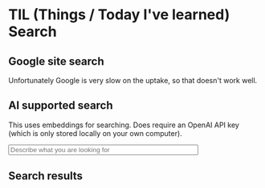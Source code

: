 # TIL (Things / Today I've learned) Search

## Google site search

Unfortunately Google is very slow on the uptake, so that doesn't work well.

<!-- ## (Google) Site search -->

<script async src="https://cse.google.com/cse.js?cx=50c32160562ff4d71">
</script>
<div class="gcse-search"></div>

## AI supported search

This uses embeddings for searching. Does require an OpenAI API key (which is only stored locally on your own computer).

<input type="text" id="search" placeholder="Describe what you are looking for" style="width: 75%"/>

## Search results

<div id="links"></div>
